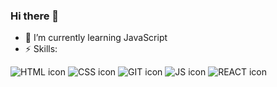 ### Hi there 👋 
- 🌱 I’m currently learning JavaScript
- ⚡ Skills:


<img src="https://img.shields.io/badge/-HTML-orange?style=plastic-square&logo=html5&logoColor=white" alt="HTML icon"> <img src="https://img.shields.io/badge/-CSS-1572B6?style=plastic-square&logo=css3&logoColor=white" alt="CSS icon"> 
<img src="https://img.shields.io/badge/-GIT-orange?style=plastic-square&logo=git&logoColor=white" alt="GIT icon">
<img src="https://img.shields.io/badge/-JS-yellow?style=plastic-square&logo=javascript&logoColor=white" alt="JS icon">
<img src="https://img.shields.io/badge/-REACT_learning-9cf?style=plastic-square&logo=react&logoColor=black" alt="REACT icon">



